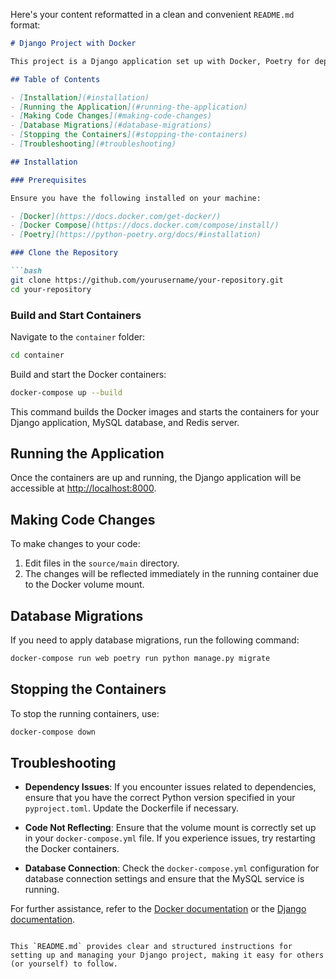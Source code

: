Here's your content reformatted in a clean and convenient `README.md` format:

```markdown
# Django Project with Docker

This project is a Django application set up with Docker, Poetry for dependency management, and Gunicorn as the WSGI server. The project also includes MySQL and Redis services configured via Docker Compose.

## Table of Contents

- [Installation](#installation)
- [Running the Application](#running-the-application)
- [Making Code Changes](#making-code-changes)
- [Database Migrations](#database-migrations)
- [Stopping the Containers](#stopping-the-containers)
- [Troubleshooting](#troubleshooting)

## Installation

### Prerequisites

Ensure you have the following installed on your machine:

- [Docker](https://docs.docker.com/get-docker/)
- [Docker Compose](https://docs.docker.com/compose/install/)
- [Poetry](https://python-poetry.org/docs/#installation)

### Clone the Repository

```bash
git clone https://github.com/yourusername/your-repository.git
cd your-repository
```

### Build and Start Containers

Navigate to the `container` folder:

```bash
cd container
```

Build and start the Docker containers:

```bash
docker-compose up --build
```

This command builds the Docker images and starts the containers for your Django application, MySQL database, and Redis server.

## Running the Application

Once the containers are up and running, the Django application will be accessible at [http://localhost:8000](http://localhost:8000).

## Making Code Changes

To make changes to your code:

1. Edit files in the `source/main` directory.
2. The changes will be reflected immediately in the running container due to the Docker volume mount.

## Database Migrations

If you need to apply database migrations, run the following command:

```bash
docker-compose run web poetry run python manage.py migrate
```

## Stopping the Containers

To stop the running containers, use:

```bash
docker-compose down
```

## Troubleshooting

- **Dependency Issues**: If you encounter issues related to dependencies, ensure that you have the correct Python version specified in your `pyproject.toml`. Update the Dockerfile if necessary.

- **Code Not Reflecting**: Ensure that the volume mount is correctly set up in your `docker-compose.yml` file. If you experience issues, try restarting the Docker containers.

- **Database Connection**: Check the `docker-compose.yml` configuration for database connection settings and ensure that the MySQL service is running.

For further assistance, refer to the [Docker documentation](https://docs.docker.com/) or the [Django documentation](https://docs.djangoproject.com/en/stable/).
```

This `README.md` provides clear and structured instructions for setting up and managing your Django project, making it easy for others (or yourself) to follow.